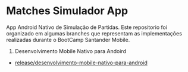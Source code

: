 # Matches Simulador App
App Android Nativo de Simulação de Partidas. Este repositorio foi organizado em algumas branches que representam as implementações realizadas durante o BootCamp Santander Mobile.

1. Desenvolvimento Mobile Nativo para Andoird
  - [release/desenvolvimento-mobile-nativo-para-android](https://github.com/digitalinnovationone/matches-simulator-app/tree/release/desenvolvimento-mobile-nativo-para-android)
